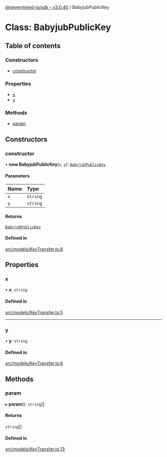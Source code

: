 [@nevermined-io/sdk - v3.0.40](../code-reference.md) / BabyjubPublicKey

# Class: BabyjubPublicKey

## Table of contents

### Constructors

- [constructor](BabyjubPublicKey.md#constructor)

### Properties

- [x](BabyjubPublicKey.md#x)
- [y](BabyjubPublicKey.md#y)

### Methods

- [param](BabyjubPublicKey.md#param)

## Constructors

### constructor

• **new BabyjubPublicKey**(`x`, `y`): [`BabyjubPublicKey`](BabyjubPublicKey.md)

#### Parameters

| Name | Type     |
| :--- | :------- |
| `x`  | `string` |
| `y`  | `string` |

#### Returns

[`BabyjubPublicKey`](BabyjubPublicKey.md)

#### Defined in

[src/models/KeyTransfer.ts:8](https://github.com/nevermined-io/sdk-js/blob/b5e55eab9d0ebcc9023ac5ea2d4b30a77616251e/src/models/KeyTransfer.ts#L8)

## Properties

### x

• **x**: `string`

#### Defined in

[src/models/KeyTransfer.ts:5](https://github.com/nevermined-io/sdk-js/blob/b5e55eab9d0ebcc9023ac5ea2d4b30a77616251e/src/models/KeyTransfer.ts#L5)

---

### y

• **y**: `string`

#### Defined in

[src/models/KeyTransfer.ts:6](https://github.com/nevermined-io/sdk-js/blob/b5e55eab9d0ebcc9023ac5ea2d4b30a77616251e/src/models/KeyTransfer.ts#L6)

## Methods

### param

▸ **param**(): `string`[]

#### Returns

`string`[]

#### Defined in

[src/models/KeyTransfer.ts:13](https://github.com/nevermined-io/sdk-js/blob/b5e55eab9d0ebcc9023ac5ea2d4b30a77616251e/src/models/KeyTransfer.ts#L13)
